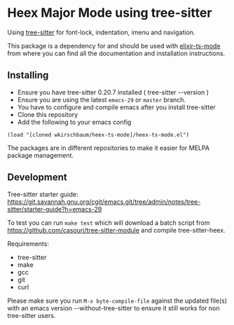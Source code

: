 # Heex Major Mode using tree-sitter

Using [tree-sitter](https://tree-sitter.github.io/tree-sitter/) for font-lock, indentation, imenu and navigation.

This package is a dependency for and should be used with
[elixir-ts-mode](https://github.com/wkirschbaum/elixir-ts-mode) from where
you can find all the documentation and installation instructions.

## Installing

- Ensure you have tree-sitter 0.20.7 installed ( tree-sitter --version )
- Ensure you are using the latest `emacs-29` or `master` branch.
- You have to configure and compile emacs after you install tree-sitter
- Clone this repository
- Add the following to your emacs config

```elisp
(load "[cloned wkirschbaum/heex-ts-mode]/heex-ts-mode.el")
```

The packages are in different repositories to make it easier for MELPA
package management.

## Development

Tree-sitter starter guide: https://git.savannah.gnu.org/cgit/emacs.git/tree/admin/notes/tree-sitter/starter-guide?h=emacs-29

To test you can run `make test` which will download a batch script
from https://github.com/casouri/tree-sitter-module and compile
tree-sitter-heex. 

Requirements:

- tree-sitter
- make
- gcc
- git
- curl

Please make sure you run `M-x byte-compile-file` against the updated
file(s) with an emacs version --without-tree-sitter to ensure it still
works for non tree-sitter users. 
